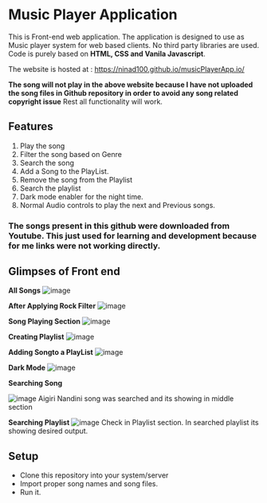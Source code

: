 # Music Player Application

This is Front-end web application. The application is designed to use as Music player system for web based clients.
No third party libraries are used. Code is purely based on **HTML, CSS and Vanila Javascript**.

The website is hosted at : https://ninad100.github.io/musicPlayerApp.io/

**The song will not play in the above website because I have not uploaded the song files in Github repository in order to avoid any song related copyright issue**
Rest all functionality will work.


## Features
1. Play the song
2. Filter the song based on Genre
3. Search the song
4. Add a Song to the PlayList.
5. Remove the song from the Playlist
6. Search the playlist
7. Dark mode enabler for the night time.
8. Normal Audio controls to play the next and Previous songs.

### The songs present in this github were downloaded from Youtube. This just used for learning and development because for me links were not working directly.

## Glimpses of Front end

**All Songs**
![image](https://github.com/user-attachments/assets/100aaa32-8998-4735-95a2-e73d57cb8dcd)

**After Applying Rock Filter**
![image](https://github.com/user-attachments/assets/6a1d6848-753e-4cb8-adbd-c58db0628337)

**Song Playing Section**
![image](https://github.com/user-attachments/assets/4c3551f6-ffaa-4668-b919-bd024d7ebcf7)

**Creating Playlist**
![image](https://github.com/user-attachments/assets/16909c4d-d174-48e7-a826-f71b49adf674)

**Adding Songto a PlayList**
![image](https://github.com/user-attachments/assets/9c667cde-d0cd-485a-9da4-1cb0e80b0f17)

**Dark Mode**
![image](https://github.com/user-attachments/assets/0d03d2be-fb6d-437e-957e-024df0897a66)

**Searching Song**

![image](https://github.com/user-attachments/assets/1e8d143c-a82e-4307-82e0-9e014bc966b9)
Aigiri Nandini song was searched and its showing in middle section

**Searching Playlist**
![image](https://github.com/user-attachments/assets/89e83b70-3de8-4d10-8137-2b893c53da97)
Check in Playlist section. In searched playlist its showing desired output.
## Setup

- Clone this repository into your system/server
- Import proper song names and song files.
- Run it.







